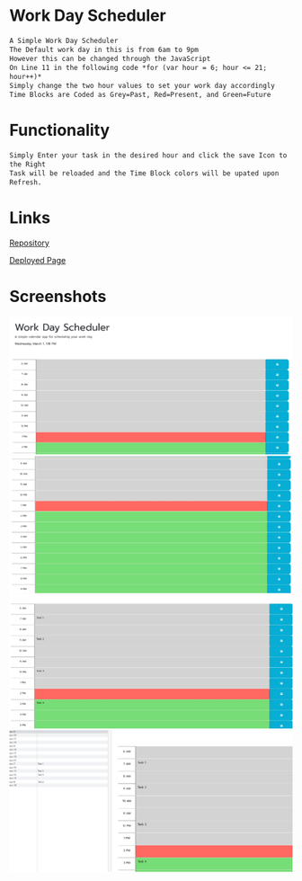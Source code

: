 # Work Day Scheduler
    A Simple Work Day Scheduler
    The Default work day in this is from 6am to 9pm
    However this can be changed through the JavaScript
    On Line 11 in the following code *for (var hour = 6; hour <= 21; hour++)*
    Simply change the two hour values to set your work day accordingly
    Time Blocks are Coded as Grey=Past, Red=Present, and Green=Future
# Functionality
    Simply Enter your task in the desired hour and click the save Icon to the Right
    Task will be reloaded and the Time Block colors will be upated upon Refresh.
# Links
[Repository](https://github.com/AJoelj84/Scheduler)

[Deployed Page](https://ajoelj84.github.io/Scheduler/)

# Screenshots
![Alt text](https://github.com/AJoelj84/Scheduler/blob/main/assets/WDSch1.jpg)
![Alt text](https://github.com/AJoelj84/Scheduler/blob/main/assets/WDSch2.jpg)
![Alt text](https://github.com/AJoelj84/Scheduler/blob/main/assets/WDSch3.jpg)
![Alt text](https://github.com/AJoelj84/Scheduler/blob/main/assets/WDSch4.jpg)



    
